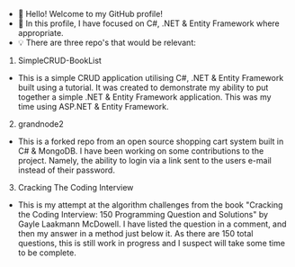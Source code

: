 - 👋 Hello! Welcome to my GitHub profile!
- 🌱 In this profile, I have focused on C#, .NET & Entity Framework where appropriate.
- 💡 There are three repo's that would be relevant:

1) SimpleCRUD-BookList
 - This is a simple CRUD application utilising C#, .NET & Entity Framework built using a tutorial. It was created to demonstrate my ability to put together a simple .NET & Entity Framework application. This was my time using ASP.NET & Entity Framework.

2) grandnode2
 - This is a forked repo from an open source shopping cart system built in C# & MongoDB. I have been working on some contributions to the project. Namely, the ability to login via a link sent to the users e-mail instead of their password.

3) Cracking The Coding Interview
 - This is my attempt at the algorithm challenges from the book "Cracking the Coding Interview: 150 Programming Question and Solutions" by Gayle Laakmann McDowell. I have listed the question in a comment, and then my answer in a method just below it. As there are 150 total questions, this is still work in progress and I suspect will take some time to be complete.

<!---
LeeDalchow/LeeDalchow is a ✨ special ✨ repository because its `README.md` (this file) appears on your GitHub profile.
You can click the Preview link to take a look at your changes.
--->
